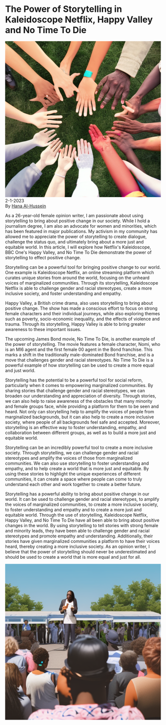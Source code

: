 # The Power of Storytelling in Kaleidoscope Netflix, Happy Valley and No Time To Die

![](../images/41.png)
\
2-1-2023\
By [Hana Al-Hussein](../authors/12.md)


As a 26-year-old female opinion writer, I am passionate about using storytelling to bring about positive change in our society. While I hold a journalism degree, I am also an advocate for women and minorities, which has been featured in major publications. My activism in my community has allowed me to appreciate the power of storytelling to create dialogue, challenge the status quo, and ultimately bring about a more just and equitable world. In this article, I will explore how Netflix's Kaleidoscope, BBC One's Happy Valley, and No Time To Die demonstrate the power of storytelling to effect positive change.


Storytelling can be a powerful tool for bringing positive change to our world. One example is Kaleidoscope Netflix, an online streaming platform which curates unique stories from around the world, focusing on the unheard voices of marginalized communities. Through its storytelling, Kaleidoscope Netflix is able to challenge gender and racial stereotypes, create a more inclusive society, and foster understanding and empathy. 

Happy Valley, a British crime drama, also uses storytelling to bring about positive change. The show has made a conscious effort to focus on strong female characters and their individual journeys, while also exploring themes such as poverty, socio-economic inequality, and the effects of violence and trauma. Through its storytelling, Happy Valley is able to bring greater awareness to these important issues. 

The upcoming James Bond movie, No Time To Die, is another example of the power of storytelling. The movie features a female character, Nomi, who is an MI6 agent and the first female 00 agent in the Bond franchise. This marks a shift in the traditionally male-dominated Bond franchise, and is a move that challenges gender and racial stereotypes. No Time To Die is a powerful example of how storytelling can be used to create a more equal and just world.


Storytelling has the potential to be a powerful tool for social reform, particularly when it comes to empowering marginalized communities. By sharing stories that challenge gender and racial stereotypes, we can broaden our understanding and appreciation of diversity. Through stories, we can also help to raise awareness of the obstacles that many minority and female groups face, while providing a platform for them to be seen and heard. Not only can storytelling help to amplify the voices of people from marginalized backgrounds, but it can also help to create a more inclusive society, where people of all backgrounds feel safe and accepted. Moreover, storytelling is an effective way to foster understanding, empathy, and collaboration between different groups, as well as to build a more just and equitable world.


Storytelling can be an incredibly powerful tool to create a more inclusive society. Through storytelling, we can challenge gender and racial stereotypes and amplify the voices of those from marginalized communities. We can also use storytelling to foster understanding and empathy, and to help create a world that is more just and equitable. By using these stories to highlight the unique experiences of different communities, it can create a space where people can come to truly understand each other and work together to create a better future.


Storytelling has a powerful ability to bring about positive change in our world. It can be used to challenge gender and racial stereotypes, to amplify the voices of marginalized communities, to create a more inclusive society, to foster understanding and empathy and to create a more just and equitable world. Through the use of storytelling, Kaleidoscope Netflix, Happy Valley, and No Time To Die have all been able to bring about positive changes in the world. By using storytelling to tell stories with strong female and minority leads, they have been able to challenge gender and racial stereotypes and promote empathy and understanding. Additionally, their stories have given marginalized communities a platform to have their voices heard, thereby creating a more inclusive society. As an opinion writer, I believe that the power of storytelling should never be underestimated and should be used to create a world that is more equal and just for all.


![Woman of color standing in front of a crowd, giving a speech, outdoors, high-resolution.](../images/42.png)



